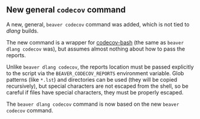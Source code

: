 ## New general `codecov` command

A new, general, `beaver codecov` command was added, which is not tied to *dlang*
builds.

The new command is a wrapper for
[codecov-bash](https://github.com/codecov/codecov-bash) (the same as `beaver
dlang codecov` was), but assumes almost nothing about how to pass the reports.

Unlike `beaver dlang codecov`, the reports location must be passed explicitly to
the script via the `BEAVER_CODECOV_REPORTS` environment variable. Glob patterns
(like `*.lst`) and directories can be used (they will be copied recursively),
but special characters are not escaped from the shell, so be careful if files
have special characters, they must be properly escaped.

The `beaver dlang codecov` command is now based on the new `beaver codecov`
command.
